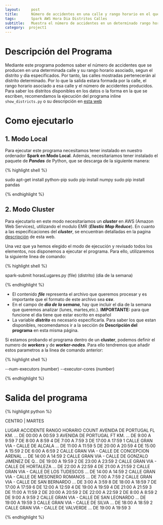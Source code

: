 ```yaml
---
layout:     post
title:      Número de accidentes en una calle y rango horario en el que se produce en un distrito y dia determinados
tags: 		Spark AWS Hora Dia Distritos Calles
subtitle:  	Muestra el número de accidentes en un determinado rango horario de una calle a partir de un distrito y dia especificados
category:  project1
---
```

<!-- Start Writing Below in Markdown -->

# Descripción del Programa
Mediante este programa podemos saber el número de accidentes que se producen en una determinada calle y su rango horario asociado, segun el distrito y dia especificados. Por tanto, las calles mostradas pertenecerán al distrito determinado.
Por lo que la salida estara formada por la calle, el rango horario asociado a esa calle y el número de accidentes producidos.
Para saber los distritos disponibles en los datos o la forma en la que se escriben, recomendamos la ejecución del programa inline `show_districts.py` o su descripción en [esta web][2]
# Como ejecutarlo

## 1. Modo Local
Para ejecutar este programa necesitamos tener instalado en nuestro ordenador **Spark en Modo Local**. Además, necesitariamos tener instalado el paquete de ***Pandas*** de Python, que se descarga de la siguiente manera:

{% highlight shell %}

sudo apt-get install python-pip
sudo pip install numpy
sudo pip install pandas

{% endhighlight %}

## 2. Modo Cluster
Para ejecutarlo en este modo necesitariamos un ***cluster*** en AWS (Amazon Web Services), utilizando el modulo EMR (***Elastic Map Reduce***). En cuanto a las especificaciones del ***cluster***, se encuentran detalladas en la pagina [descripción][1] de esta web.



Una vez que ya hemos elegido el modo de ejecución y revisado todos los elementos, nos disponemos a ejecutar el programa. Para ello, utilizaremos la siguiente linea de comando: 

{% highlight shell %}

spark-submit horasLugares.py (file) (distrito) (dia de la semana)

{% endhighlight %}

- El contenido ***file*** representa el archivo que queremos procesar y es importante que el formato de este archivo sea **csv**.
- En el campo de ***dia de la semana***, hay que incluir el dia de la semana que queremos analizar (lunes, martes,etc.). **IMPORTANTE:** para que funcione el dia tiene que estar escrito en español
- La variable ***distrito*** es necesario especificarla. Para saber los que estan disponibles, recomendamos ir a la sección de **Descripción del programa** en esta misma página.


Si estamos probando el programa dentro de un **cluster**, podemos definir el numero de ***workers*** y de ***worker-nodes***. Para ello tendremos que añadir estos parametros a la linea de comando anterior:

{% highlight shell %}

--num-executors (number) --executor-cores (number)

{% endhighlight %}


# Salida del programa

{% highlight python %}

CENTRO | MARTES

LUGAR ACCIDENTE                                    RANGO HORARIO       COUNT 
AVENIDA DE PORTUGAL FL KM.                     ... DE 00:00 A 00:59      3
AVENIDA DE PORTUGAL FT KM.                     ... DE 9:00 A 9:59        7
                                                   DE 8:00 A 8:59        4
                                                   DE 7:00 A 7:59        3
                                                   DE 17:00 A 17:59      1
CALLE  GRAN VIA - CALLE DE ALCALA              ... DE 11:00 A 11:59      5
                                                   DE 20:00 A 20:59      4
                                                   DE 15:00 A 15:59      2
                                                   DE 6:00 A 6:59        2
CALLE  GRAN VIA - CALLE DE CONCEPCION ARENAL   ... DE 14:00 A 14:59      2
CALLE  GRAN VIA - CALLE DE GONZALO JIMENEZ DE Q... DE 19:00 A 19:59      2
                                                   DE 23:00 A 23:59      2
CALLE  GRAN VIA - CALLE DE HORTALEZA           ... DE 22:00 A 22:59      4
                                                   DE 21:00 A 21:59      2
CALLE  GRAN VIA - CALLE DE LOS TUDESCOS        ... DE 14:00 A 14:59      2
CALLE  GRAN VIA - CALLE DE MESONERO ROMANOS    ... DE 7:00 A 7:59        2
CALLE  GRAN VIA - CALLE DE SAN BERNARDO        ... DE 3:00 A 3:59        8
                                                   DE 18:00 A 18:59      7
                                                   DE 17:00 A 17:59      6
                                                   DE 12:00 A 12:59      4
                                                   DE 19:00 A 19:59      4
                                                   DE 21:00 A 21:59      3
                                                   DE 11:00 A 11:59      2
                                                   DE 20:00 A 20:59      2
                                                   DE 22:00 A 22:59      2
                                                   DE 8:00 A 8:59        2
                                                   DE 9:00 A 9:59        2
CALLE  GRAN VIA - CALLE DE SAN LEONARDO        ... DE 19:00 A 19:59      3
CALLE  GRAN VIA - CALLE DE SILVA               ... DE 18:00 A 18:59      2
CALLE  GRAN VIA - CALLE DE VALVERDE            ... DE 19:00 A 19:59      3


{% endhighlight %}

[1]:https://artuyero.github.io/Cloud_BigData_UCM//about/
[2]:https://artuyero.github.io/Cloud_BigData_UCM//project1/2018/11/22/Show-Districts/